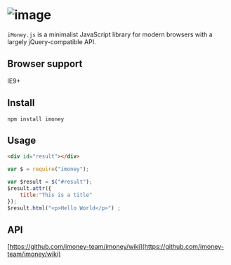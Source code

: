 ![image](https://cloud.githubusercontent.com/assets/1193966/16918697/33f07cb4-4d39-11e6-85c3-6d14a0bfd64d.png)
===========================================================================

`iMoney.js` is a minimalist JavaScript library for modern browsers  with a largely jQuery-compatible API.

## Browser support

IE9+

## Install

```
npm install imoney
```

## Usage


```html
<div id="result"></div>
```

```js
var $ = require("imoney");

var $result = $("#result");
$result.attr({
    title:"This is a title"
});
$result.html("<p>Hello World</p>") ;
```

## API

[https://github.com/imoney-team/imoney/wiki](https://github.com/imoney-team/imoney/wiki)

